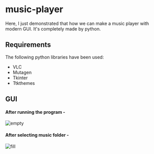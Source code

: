 # music-player
Here, I just demonstrated that how we can make a music player with modern GUI. It's completely made by python.

## Requirements
The following python libraries have been used:
- VLC
- Mutagen
- Tkinter
- Ttkthemes

## GUI
#### After running the program -
![empty](https://user-images.githubusercontent.com/77235287/105699771-e5e3a300-5f2d-11eb-8842-2b5066254791.png)
#### After selecting music folder -
![fill](https://user-images.githubusercontent.com/77235287/105699820-fa27a000-5f2d-11eb-8207-8fe681155c6d.png)
